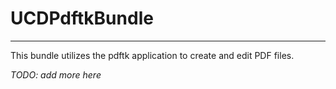 # UCDPdftkBundle
----------------

This bundle utilizes the pdftk application to create and edit PDF files.
 
*TODO: add more here*
